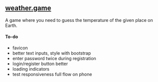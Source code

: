 ## [weather.game](https://weather.game/)

A game where you need to guess the temperature of the given place on Earth.

#### To-do

-   favicon
-   better text inputs, style with bootstrap
-   enter password twice during registration
-   login/register button better
-   loading indicators
-   test responsiveness full flow on phone
